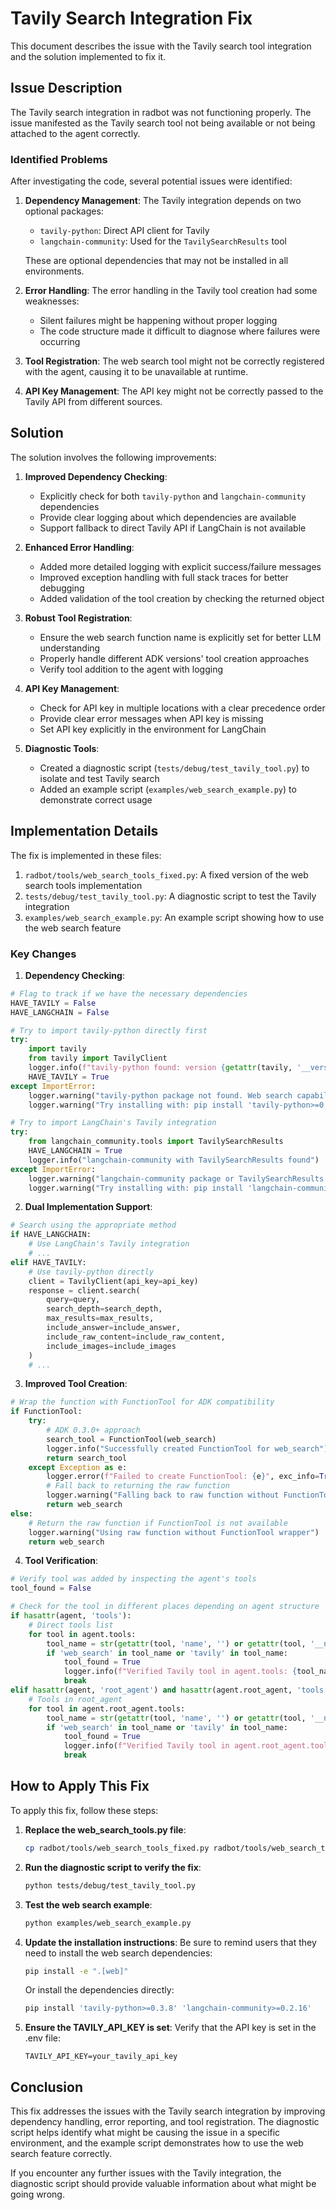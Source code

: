 # Tavily Search Integration Fix

This document describes the issue with the Tavily search tool integration and the solution implemented to fix it.

## Issue Description

The Tavily search integration in radbot was not functioning properly. The issue manifested as the Tavily search tool not being available or not being attached to the agent correctly. 

### Identified Problems

After investigating the code, several potential issues were identified:

1. **Dependency Management**: The Tavily integration depends on two optional packages:
   - `tavily-python`: Direct API client for Tavily
   - `langchain-community`: Used for the `TavilySearchResults` tool

   These are optional dependencies that may not be installed in all environments.

2. **Error Handling**: The error handling in the Tavily tool creation had some weaknesses:
   - Silent failures might be happening without proper logging
   - The code structure made it difficult to diagnose where failures were occurring

3. **Tool Registration**: The web search tool might not be correctly registered with the agent, causing it to be unavailable at runtime.

4. **API Key Management**: The API key might not be correctly passed to the Tavily API from different sources.

## Solution

The solution involves the following improvements:

1. **Improved Dependency Checking**:
   - Explicitly check for both `tavily-python` and `langchain-community` dependencies
   - Provide clear logging about which dependencies are available
   - Support fallback to direct Tavily API if LangChain is not available

2. **Enhanced Error Handling**:
   - Added more detailed logging with explicit success/failure messages
   - Improved exception handling with full stack traces for better debugging
   - Added validation of the tool creation by checking the returned object

3. **Robust Tool Registration**:
   - Ensure the web search function name is explicitly set for better LLM understanding
   - Properly handle different ADK versions' tool creation approaches
   - Verify tool addition to the agent with logging

4. **API Key Management**:
   - Check for API key in multiple locations with a clear precedence order
   - Provide clear error messages when API key is missing
   - Set API key explicitly in the environment for LangChain

5. **Diagnostic Tools**:
   - Created a diagnostic script (`tests/debug/test_tavily_tool.py`) to isolate and test Tavily search
   - Added an example script (`examples/web_search_example.py`) to demonstrate correct usage

## Implementation Details

The fix is implemented in these files:

1. `radbot/tools/web_search_tools_fixed.py`: A fixed version of the web search tools implementation
2. `tests/debug/test_tavily_tool.py`: A diagnostic script to test the Tavily integration
3. `examples/web_search_example.py`: An example script showing how to use the web search feature

### Key Changes

1. **Dependency Checking**:
```python
# Flag to track if we have the necessary dependencies
HAVE_TAVILY = False
HAVE_LANGCHAIN = False

# Try to import tavily-python directly first
try:
    import tavily
    from tavily import TavilyClient
    logger.info(f"tavily-python found: version {getattr(tavily, '__version__', 'unknown')}")
    HAVE_TAVILY = True
except ImportError:
    logger.warning("tavily-python package not found. Web search capabilities will be limited.")
    logger.warning("Try installing with: pip install 'tavily-python>=0.3.8'")

# Try to import LangChain's Tavily integration
try:
    from langchain_community.tools import TavilySearchResults
    HAVE_LANGCHAIN = True
    logger.info("langchain-community with TavilySearchResults found")
except ImportError:
    logger.warning("langchain-community package or TavilySearchResults not found")
    logger.warning("Try installing with: pip install 'langchain-community>=0.2.16'")
```

2. **Dual Implementation Support**:
```python
# Search using the appropriate method
if HAVE_LANGCHAIN:
    # Use LangChain's Tavily integration
    # ...
elif HAVE_TAVILY:
    # Use tavily-python directly
    client = TavilyClient(api_key=api_key)
    response = client.search(
        query=query,
        search_depth=search_depth,
        max_results=max_results,
        include_answer=include_answer,
        include_raw_content=include_raw_content,
        include_images=include_images
    )
    # ...
```

3. **Improved Tool Creation**:
```python
# Wrap the function with FunctionTool for ADK compatibility
if FunctionTool:
    try:
        # ADK 0.3.0+ approach
        search_tool = FunctionTool(web_search)
        logger.info("Successfully created FunctionTool for web_search")
        return search_tool
    except Exception as e:
        logger.error(f"Failed to create FunctionTool: {e}", exc_info=True)
        # Fall back to returning the raw function
        logger.warning("Falling back to raw function without FunctionTool wrapper")
        return web_search
else:
    # Return the raw function if FunctionTool is not available
    logger.warning("Using raw function without FunctionTool wrapper")
    return web_search
```

4. **Tool Verification**:
```python
# Verify tool was added by inspecting the agent's tools
tool_found = False

# Check for the tool in different places depending on agent structure
if hasattr(agent, 'tools'):
    # Direct tools list
    for tool in agent.tools:
        tool_name = str(getattr(tool, 'name', '') or getattr(tool, '__name__', '') or str(tool)).lower()
        if 'web_search' in tool_name or 'tavily' in tool_name:
            tool_found = True
            logger.info(f"Verified Tavily tool in agent.tools: {tool_name}")
            break
elif hasattr(agent, 'root_agent') and hasattr(agent.root_agent, 'tools'):
    # Tools in root_agent
    for tool in agent.root_agent.tools:
        tool_name = str(getattr(tool, 'name', '') or getattr(tool, '__name__', '') or str(tool)).lower()
        if 'web_search' in tool_name or 'tavily' in tool_name:
            tool_found = True
            logger.info(f"Verified Tavily tool in agent.root_agent.tools: {tool_name}")
            break
```

## How to Apply This Fix

To apply this fix, follow these steps:

1. **Replace the web_search_tools.py file**:
   ```bash
   cp radbot/tools/web_search_tools_fixed.py radbot/tools/web_search_tools.py
   ```

2. **Run the diagnostic script to verify the fix**:
   ```bash
   python tests/debug/test_tavily_tool.py
   ```

3. **Test the web search example**:
   ```bash
   python examples/web_search_example.py
   ```

4. **Update the installation instructions**: Be sure to remind users that they need to install the web search dependencies:
   ```bash
   pip install -e ".[web]"
   ```
   Or install the dependencies directly:
   ```bash
   pip install 'tavily-python>=0.3.8' 'langchain-community>=0.2.16'
   ```

5. **Ensure the TAVILY_API_KEY is set**: Verify that the API key is set in the .env file:
   ```
   TAVILY_API_KEY=your_tavily_api_key
   ```

## Conclusion

This fix addresses the issues with the Tavily search integration by improving dependency handling, error reporting, and tool registration. The diagnostic script helps identify what might be causing the issue in a specific environment, and the example script demonstrates how to use the web search feature correctly.

If you encounter any further issues with the Tavily integration, the diagnostic script should provide valuable information about what might be going wrong.